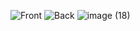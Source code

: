 ![Front](https://github.com/Justin-Vuong/Presgo_V2/assets/54009148/c3591a54-36e6-4c61-9f5d-75141d8bf805)
![Back](https://github.com/Justin-Vuong/Presgo_V2/assets/54009148/8fe5ed47-bbdf-4353-b43e-2714e57e7337)
![image (18)](https://github.com/Justin-Vuong/Presgo_V2/assets/54009148/d2fdaf00-6a62-4007-848c-6b9428b44d78)
